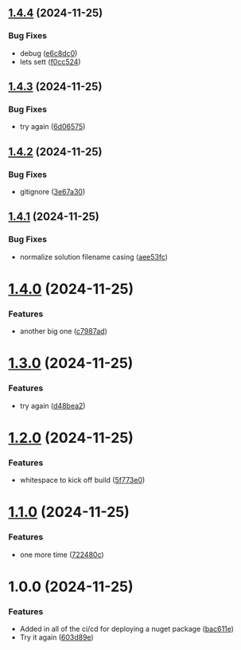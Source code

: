 ## [1.4.4](https://github.com/JesseMillerDev/ArcadeDb.Client/compare/v1.4.3...v1.4.4) (2024-11-25)


### Bug Fixes

* debug ([e6c8dc0](https://github.com/JesseMillerDev/ArcadeDb.Client/commit/e6c8dc0e1dfee1d2fedd9a27eddac5b89a06c655))
* lets sett ([f0cc524](https://github.com/JesseMillerDev/ArcadeDb.Client/commit/f0cc52420a79a1c05fe3c35fd516f6518e524bcd))

## [1.4.3](https://github.com/JesseMillerDev/ArcadeDb.Client/compare/v1.4.2...v1.4.3) (2024-11-25)


### Bug Fixes

* try again ([6d06575](https://github.com/JesseMillerDev/ArcadeDb.Client/commit/6d0657588b71a7a6f18ef394893446a85f51b83b))

## [1.4.2](https://github.com/JesseMillerDev/ArcadeDb.Client/compare/v1.4.1...v1.4.2) (2024-11-25)


### Bug Fixes

* gitignore ([3e67a30](https://github.com/JesseMillerDev/ArcadeDb.Client/commit/3e67a305b95d2d8502a80b5c41b74d1ee111b57b))

## [1.4.1](https://github.com/JesseMillerDev/ArcadeDb.Client/compare/v1.4.0...v1.4.1) (2024-11-25)


### Bug Fixes

* normalize solution filename casing ([aee53fc](https://github.com/JesseMillerDev/ArcadeDb.Client/commit/aee53fc1bec50417390a490f1b6d574a86f32365))

# [1.4.0](https://github.com/JesseMillerDev/ArcadeDb.Client/compare/v1.3.0...v1.4.0) (2024-11-25)


### Features

* another big one ([c7987ad](https://github.com/JesseMillerDev/ArcadeDb.Client/commit/c7987ad0813711ef5bcbc5c3f4948f57e9e66871))

# [1.3.0](https://github.com/JesseMillerDev/ArcadeDb.Client/compare/v1.2.0...v1.3.0) (2024-11-25)


### Features

* try again ([d48bea2](https://github.com/JesseMillerDev/ArcadeDb.Client/commit/d48bea24bb198fe2017cd84db39a43ded9ab5654))

# [1.2.0](https://github.com/JesseMillerDev/ArcadeDb.Client/compare/v1.1.0...v1.2.0) (2024-11-25)


### Features

* whitespace to kick off build ([5f773e0](https://github.com/JesseMillerDev/ArcadeDb.Client/commit/5f773e059dda6ede3cc6ceb0506cb820ab5ce3fa))

# [1.1.0](https://github.com/JesseMillerDev/ArcadeDb.Client/compare/v1.0.0...v1.1.0) (2024-11-25)


### Features

* one more time ([722480c](https://github.com/JesseMillerDev/ArcadeDb.Client/commit/722480c33c94bc850ad2b09694acab915bb6d791))

# 1.0.0 (2024-11-25)


### Features

* Added in all of the ci/cd for deploying a nuget package ([bac611e](https://github.com/JesseMillerDev/ArcadeDb.Client/commit/bac611e3d09bdd4d797b5a67d7e96274e6ecd650))
* Try it again ([603d89e](https://github.com/JesseMillerDev/ArcadeDb.Client/commit/603d89e0e158eee6d5edb580e1740c10d8fcb23f))
